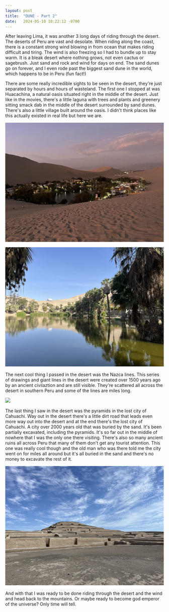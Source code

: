 ```yaml
---
layout: post
title:  "DUNE - Part 2"
date:   2024-05-10 10:22:12 -0700
---
```


After leaving Lima, it was another 3 long days of riding through the desert. The deserts of Peru are vast and desolate. When riding along the coast, there is a constant strong wind blowing in from ocean that makes riding difficult and tiring. The wind is also freezing so I had to bundle up to stay warm. It is a bleak desert where nothing grows, not even cactus or sagebrush. Just sand and rock and wind for days on end. The sand dunes go on forever, and I even rode past the biggest sand dune in the world, which happens to be in Peru (fun fact!)

 There are some really incredible sights to be seen in the desert, they're just separated by hours and hours of wasteland. The first one I stopped at was Huacachina, a natural oasis situated right in the middle of the desert. Just like in the movies, there's a little laguna with trees and plants and greenery sitting smack dab in the middle of the desert surrounded by sand dunes. There's also a little village built around the oasis. I didn't think places like this actually existed in real life but here we are.

![](/images/IMG_5079.jpeg)

![](/images/IMG_5088.jpeg)

The next cool thing I passed in the desert was the Nazca lines. This series of drawings and giant lines in the desert were created over 1500 years ago by an ancient civilaztion and are still visible. They're scattered all across the desert in southern Peru and some of the lines are miles long.

![](/images/IMG_5091.jpeg)

The last thing I saw in the desert was the pyramids in the lost city of Cahuachi. Way out in the desert there's a little dirt road that leads even more way out into the desert and at the end there's the lost city of Cahuachi. A city over 2000 years old that was buried by the sand. It's been partially excavated, including the pyramids. It's so far out in the middle of nowhere that I was the only one there visiting. There's also so many ancient ruins all across Peru that many of them don't get any tourist attention. This one was really cool though and the old man who was there told me the city went on for miles all around but it's all buried in the sand and there's no money to excavate the rest of it.

![](/images/IMG_5099.jpeg)

And with that I was ready to be done riding through the desert and the wind and head back to the mountains. Or maybe ready to become god emperor of the universe? Only time will tell.